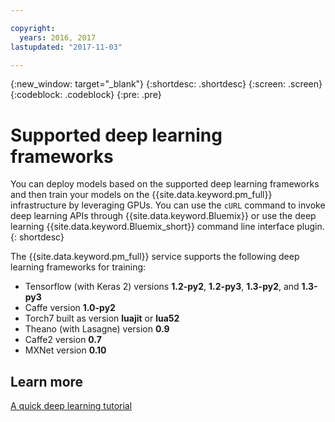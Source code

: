 ```yaml
---

copyright:
  years: 2016, 2017
lastupdated: "2017-11-03"

---
```

{:new_window: target="_blank"}
{:shortdesc: .shortdesc}
{:screen: .screen}
{:codeblock: .codeblock}
{:pre: .pre}

# Supported deep learning frameworks

You can deploy models based on the supported deep learning frameworks and then train your models on the {{site.data.keyword.pm_full}} infrastructure by leveraging GPUs. You can use the `cURL` command to invoke deep learning APIs through {{site.data.keyword.Bluemix}} or use the deep learning {{site.data.keyword.Bluemix_short}} command line interface plugin.
{: shortdesc}

The {{site.data.keyword.pm_full}} service supports the following deep learning frameworks for training:

* Tensorflow (with Keras 2) versions **1.2-py2**, **1.2-py3**, **1.3-py2**, and **1.3-py3**
* Caffe version **1.0-py2**
* Torch7 built as version **luajit** or **lua52**
* Theano (with Lasagne) version **0.9**
* Caffe2 version **0.7**
* MXNet version **0.10**

## Learn more

[A quick deep learning tutorial](https://www.ibm.com/blogs/watson/2016/10/quick-deep-learning-tutorial/)

<!-- Models trained using the following frameworks can be additionally be deployed (deployment support for other frameworks will be added):

* Tensorflow (with Keras 2) versions **1.2-py3**
-->